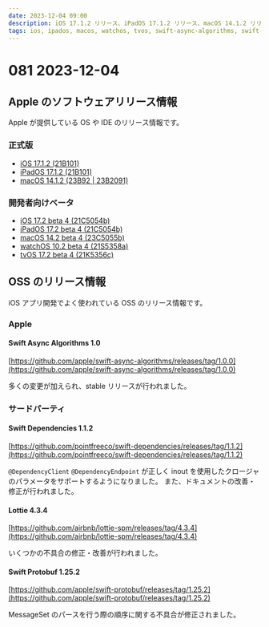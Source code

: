 ```yaml
---
date: 2023-12-04 09:00
description: iOS 17.1.2 リリース、iPadOS 17.1.2 リリース、macOS 14.1.2 リリース、Swift Async Algorithms 1.0 リリース、Swift Dependencies 1.1.2 リリース、ほか
tags: ios, ipados, macos, watchos, tvos, swift-async-algorithms, swift-dependencies, lottie, swift-protobuf
---
```

# 081 2023-12-04


## Apple のソフトウェアリリース情報

Apple が提供している OS や IDE のリリース情報です。

### 正式版

- [iOS 17.1.2 (21B101)](https://developer.apple.com/news/releases/?id=11302023c)
- [iPadOS 17.1.2 (21B101)](https://developer.apple.com/news/releases/?id=11302023c)
- [macOS 14.1.2 (23B92 | 23B2091)](https://developer.apple.com/news/releases/?id=11302023a)

### 開発者向けベータ

- [iOS 17.2 beta 4 (21C5054b)](https://developer.apple.com/news/releases/?id=11282023e)
- [iPadOS 17.2 beta 4 (21C5054b)](https://developer.apple.com/news/releases/?id=11282023d)
- [macOS 14.2 beta 4 (23C5055b)](https://developer.apple.com/news/releases/?id=11282023d)
- [watchOS 10.2 beta 4 (21S5358a)](https://developer.apple.com/news/releases/?id=11282023d)
- [tvOS 17.2 beta 4 (21K5356c)](https://developer.apple.com/news/releases/?id=11282023a)

## OSS のリリース情報

iOS アプリ開発でよく使われている OSS のリリース情報です。

### Apple

#### Swift Async Algorithms 1.0

[https://github.com/apple/swift-async-algorithms/releases/tag/1.0.0](https://github.com/apple/swift-async-algorithms/releases/tag/1.0.0)

多くの変更が加えられ、stable リリースが行われました。

### サードパーティ

#### Swift Dependencies 1.1.2

[https://github.com/pointfreeco/swift-dependencies/releases/tag/1.1.2](https://github.com/pointfreeco/swift-dependencies/releases/tag/1.1.2)

`@DependencyClient` `@DependencyEndpoint` が正しく inout を使用したクロージャのパラメータをサポートするようになりました。
また、ドキュメントの改善・修正が行われました。

#### Lottie 4.3.4

[https://github.com/airbnb/lottie-spm/releases/tag/4.3.4](https://github.com/airbnb/lottie-spm/releases/tag/4.3.4)

いくつかの不具合の修正・改善が行われました。

#### Swift Protobuf 1.25.2

[https://github.com/apple/swift-protobuf/releases/tag/1.25.2](https://github.com/apple/swift-protobuf/releases/tag/1.25.2)

MessageSet のパースを行う際の順序に関する不具合が修正されました。

